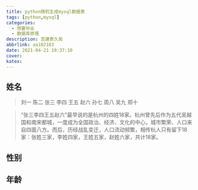 ```yaml
---
title: python随机生成mysql数据表
tags: [python,mysql]
categories:
  - 想要毕业
  - 数据库原理
description: 苦建表久矣
abbrlink: aa102183
date: 2021-04-21 19:37:10
cover:
katex:
---
```


## 姓名

> 刘一 陈二 张三 李四 王五 赵六 孙七 周八 吴九 郑十

> “张三李四王五赵六”最早说的是杭州的四姓18家。杭州曾先后作为五代吴越国和南宋都城，一度成为全国政治、经济、文化的中心，城市繁荣、人口来自四面八方。而后，历经战乱变迁，人口流动频繁，相传杭人只有留下18家：张姓三家，李姓四家，王姓五家，赵姓六家，共计18家。

## 性别

## 年龄

